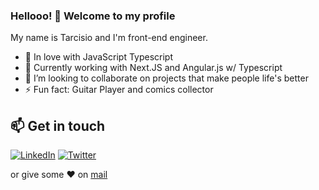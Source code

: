 ### Hellooo! 👋 Welcome to my profile

My name is Tarcisio and I'm front-end engineer.

 - 💙 In love with JavaScript Typescript
 - 🌱 Currently working with Next.JS and Angular.js w/ Typescript
 - 👯 I’m looking to collaborate on projects that make people life's better
 - ⚡ Fun fact: Guitar Player and comics collector 

## 📫 Get in touch
[![LinkedIn](https://img.shields.io/badge/LinkedIn-0077B5?style=for-the-badge&logo=linkedin&logoColor=white)](https://www.linkedin.com/in/tarc%C3%ADsio-couto-9416011b9/) [![Twitter](https://img.shields.io/badge/Twitter-1DA1F2?style=for-the-badge&logo=twitter&logoColor=white)](https://twitter.com/tarcouto)


 or give some ♥ on [mail](mailto:tarcisiocouto.rp@gmail.com)
